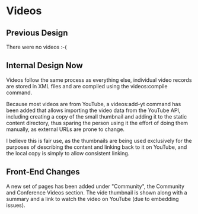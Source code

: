 # Videos
## Previous Design
There were no videos :-(

## Internal Design Now
Videos follow the same process as everything else, individual video records are
stored in XML files and are compiled using the videos:compile command.

Because most videos are from YouTube, a videos:add-yt command has been added
that allows importing the video data from the YouTube API, including creating a 
copy of the small thumbnail and adding it to the static content directory, thus 
sparing the person using it the effort of doing them manually, as external URLs
are prone to change.

I believe this is fair use, as the thumbnails are being used exclusively for the
purposes of describing the content and linking back to it on YouTube, and the local 
copy is simply to allow consistent linking.

## Front-End Changes
A new set of pages has been added under "Community", the Community and Conference Videos
section. The vide thumbnail is shown along with a summary and a link to watch the video
on YouTube (due to embedding issues). 
